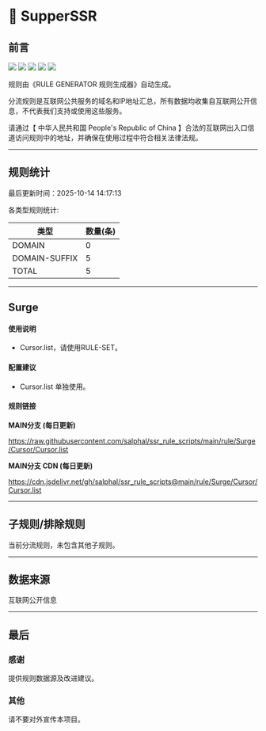 # 🧸 SupperSSR

## 前言

![](https://shields.io/badge/-移除重复规则-ff69b4) ![](https://shields.io/badge/-DOMAIN与DOMAIN--SUFFIX合并-green) ![](https://shields.io/badge/-DOMAIN--SUFFIX间合并-critical) ![](https://shields.io/badge/-DOMAIN--SUFFIX与DOMAIN--KEYWORD合并-blue) ![](https://shields.io/badge/-IP--CIDR(6)合并-blueviolet)

规则由《RULE GENERATOR 规则生成器》自动生成。

分流规则是互联网公共服务的域名和IP地址汇总，所有数据均收集自互联网公开信息，不代表我们支持或使用这些服务。

请通过【 中华人民共和国 People's Republic of China 】合法的互联网出入口信道访问规则中的地址，并确保在使用过程中符合相关法律法规。


---


## 规则统计


最后更新时间：2025-10-14 14:17:13

各类型规则统计:

| 类型            | 数量(条) |
|---------------|-------|
| DOMAIN         | 0     |
| DOMAIN-SUFFIX  | 5     |
| TOTAL          | 5     |




---


## Surge

#### 使用说明
- Cursor.list，请使用RULE-SET。

#### 配置建议
- Cursor.list 单独使用。

#### 规则链接
**MAIN分支 (每日更新)**


https://raw.githubusercontent.com/salphal/ssr_rule_scripts/main/rule/Surge/Cursor/Cursor.list

**MAIN分支 CDN (每日更新)**

https://cdn.jsdelivr.net/gh/salphal/ssr_rule_scripts@main/rule/Surge/Cursor/Cursor.list


---


## 子规则/排除规则

当前分流规则，未包含其他子规则。


---


## 数据来源

互联网公开信息


---


## 最后

### 感谢

提供规则数据源及改进建议。

### 其他

请不要对外宣传本项目。

